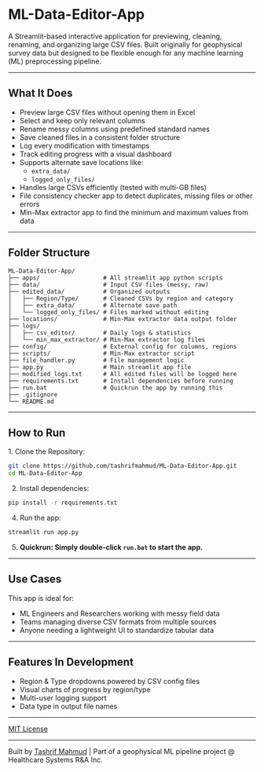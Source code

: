 # ML-Data-Editor-App

A Streamlit-based interactive application for previewing, cleaning, renaming, and organizing large CSV files. Built originally for geophysical survey data but designed to be flexible enough for any machine learning (ML) preprocessing pipeline.

---

## What It Does

- Preview large CSV files without opening them in Excel
- Select and keep only relevant columns
- Rename messy columns using predefined standard names
- Save cleaned files in a consistent folder structure
- Log every modification with timestamps
- Track editing progress with a visual dashboard
- Supports alternate save locations like:
  - `extra_data/`
  - `logged_only_files/`
- Handles large CSVs efficiently (tested with multi-GB files)
- File consistency checker app to detect duplicates, missing files or other errors
- Min-Max extractor app to find the minimum and maximum values from data

---

## Folder Structure

```
ML-Data-Editor-App/
├── apps/                  # All streamlit app python scripts
├── data/                  # Input CSV files (messy, raw)
├── edited_data/           # Organized outputs
│   ├── Region/Type/       # Cleaned CSVs by region and category
│   ├── extra_data/        # Alternate save path
│   └── logged_only_files/ # Files marked without editing
├── locations/             # Min-Max extractor data output folder
├── logs/
│   ├── csv_editor/        # Daily logs & statistics
│   └── min_max_extractor/ # Min-Max extractor log files
├── config/                # External config for columns, regions
├── scripts/               # Min-Max extractor script
├── file_handler.py        # File management logic
├── app.py                 # Main streamlit app file
├── modified_logs.txt      # All edited files will be logged here
├── requirements.txt       # Install dependencies before running
├── run.bat                # Quickrun the app by running this
├── .gitignore
└── README.md
```

---

## How to Run

1️. Clone the Repository:
```bash
git clone https://github.com/tashrifmahmud/ML-Data-Editor-App.git
cd ML-Data-Editor-App
```

2. Install dependencies:
```bash
pip install -r requirements.txt
```

4. Run the app:
```bash
streamlit run app.py
```

5. **Quickrun: Simply double-click `run.bat` to start the app.**
---


## Use Cases

This app is ideal for:
- ML Engineers and Researchers working with messy field data
- Teams managing diverse CSV formats from multiple sources
- Anyone needing a lightweight UI to standardize tabular data

---

## Features In Development

- Region & Type dropdowns powered by CSV config files
- Visual charts of progress by region/type
- Multi-user logging support
- Data type in output file names

---



[MIT License](LICENSE)

---



Built by [Tashrif Mahmud](https://www.linkedin.com/in/tashrifmahmud/) | Part of a geophysical ML pipeline project @ Healthcare Systems R&A Inc.
